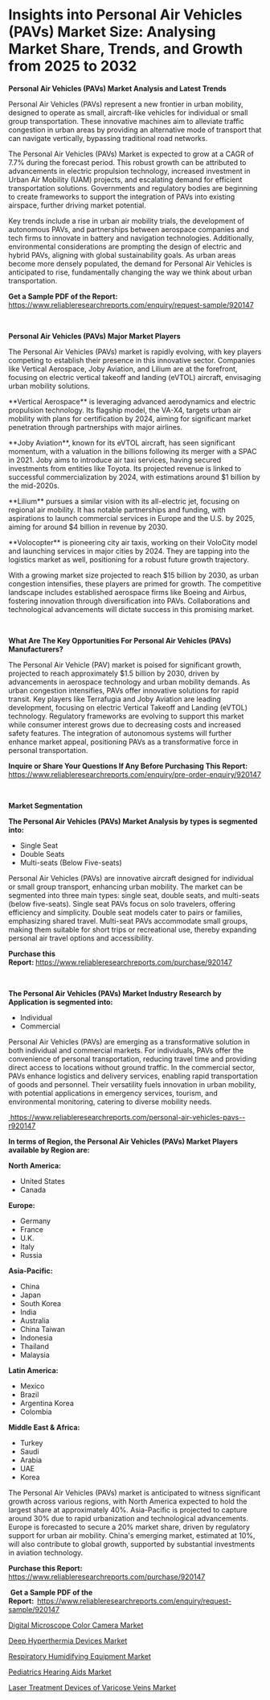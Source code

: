 <p><h1>Insights into Personal Air Vehicles (PAVs) Market Size: Analysing Market Share, Trends, and Growth from 2025 to 2032</h1></p><p><strong>Personal Air Vehicles (PAVs) Market Analysis and Latest Trends</strong></p>
<p><p>Personal Air Vehicles (PAVs) represent a new frontier in urban mobility, designed to operate as small, aircraft-like vehicles for individual or small group transportation. These innovative machines aim to alleviate traffic congestion in urban areas by providing an alternative mode of transport that can navigate vertically, bypassing traditional road networks.</p><p>The Personal Air Vehicles (PAVs) Market is expected to grow at a CAGR of 7.7% during the forecast period. This robust growth can be attributed to advancements in electric propulsion technology, increased investment in Urban Air Mobility (UAM) projects, and escalating demand for efficient transportation solutions. Governments and regulatory bodies are beginning to create frameworks to support the integration of PAVs into existing airspace, further driving market potential.</p><p>Key trends include a rise in urban air mobility trials, the development of autonomous PAVs, and partnerships between aerospace companies and tech firms to innovate in battery and navigation technologies. Additionally, environmental considerations are prompting the design of electric and hybrid PAVs, aligning with global sustainability goals. As urban areas become more densely populated, the demand for Personal Air Vehicles is anticipated to rise, fundamentally changing the way we think about urban transportation.</p></p>
<p><strong>Get a Sample PDF of the Report:&nbsp;</strong> <a href="https://www.reliableresearchreports.com/enquiry/request-sample/920147?utm_campaign=112&utm_medium=2&utm_source=Github&utm_content=ia&utm_term=05032025&utm_id=personal-air-vehicles-pavs">https://www.reliableresearchreports.com/enquiry/request-sample/920147</a></p>
<p>&nbsp;</p>
<p><strong>Personal Air Vehicles (PAVs) Major Market Players</strong></p>
<p><p>The Personal Air Vehicles (PAVs) market is rapidly evolving, with key players competing to establish their presence in this innovative sector. Companies like Vertical Aerospace, Joby Aviation, and Lilium are at the forefront, focusing on electric vertical takeoff and landing (eVTOL) aircraft, envisaging urban mobility solutions.</p><p>**Vertical Aerospace** is leveraging advanced aerodynamics and electric propulsion technology. Its flagship model, the VA-X4, targets urban air mobility with plans for certification by 2024, aiming for significant market penetration through partnerships with major airlines.</p><p>**Joby Aviation**, known for its eVTOL aircraft, has seen significant momentum, with a valuation in the billions following its merger with a SPAC in 2021. Joby aims to introduce air taxi services, having secured investments from entities like Toyota. Its projected revenue is linked to successful commercialization by 2024, with estimations around $1 billion by the mid-2020s.</p><p>**Lilium** pursues a similar vision with its all-electric jet, focusing on regional air mobility. It has notable partnerships and funding, with aspirations to launch commercial services in Europe and the U.S. by 2025, aiming for around $4 billion in revenue by 2030.</p><p>**Volocopter** is pioneering city air taxis, working on their VoloCity model and launching services in major cities by 2024. They are tapping into the logistics market as well, positioning for a robust future growth trajectory.</p><p>With a growing market size projected to reach $15 billion by 2030, as urban congestion intensifies, these players are primed for growth. The competitive landscape includes established aerospace firms like Boeing and Airbus, fostering innovation through diversification into PAVs. Collaborations and technological advancements will dictate success in this promising market.</p></p>
<p>&nbsp;</p>
<p><strong>What Are The Key Opportunities For Personal Air Vehicles (PAVs) Manufacturers?</strong></p>
<p><p>The Personal Air Vehicle (PAV) market is poised for significant growth, projected to reach approximately $1.5 billion by 2030, driven by advancements in aerospace technology and urban mobility demands. As urban congestion intensifies, PAVs offer innovative solutions for rapid transit. Key players like Terrafugia and Joby Aviation are leading development, focusing on electric Vertical Takeoff and Landing (eVTOL) technology. Regulatory frameworks are evolving to support this market while consumer interest grows due to decreasing costs and increased safety features. The integration of autonomous systems will further enhance market appeal, positioning PAVs as a transformative force in personal transportation.</p></p>
<p><strong>Inquire or Share Your Questions If Any Before Purchasing This Report:</strong> <a href="https://www.reliableresearchreports.com/enquiry/pre-order-enquiry/920147?utm_campaign=112&utm_medium=2&utm_source=Github&utm_content=ia&utm_term=05032025&utm_id=personal-air-vehicles-pavs">https://www.reliableresearchreports.com/enquiry/pre-order-enquiry/920147</a></p>
<p>&nbsp;</p>
<p><strong>Market Segmentation</strong></p>
<p><strong>The Personal Air Vehicles (PAVs) Market Analysis by types is segmented into:</strong></p>
<p><ul><li>Single Seat</li><li>Double Seats</li><li>Multi-seats (Below Five-seats)</li></ul></p>
<p><p>Personal Air Vehicles (PAVs) are innovative aircraft designed for individual or small group transport, enhancing urban mobility. The market can be segmented into three main types: single seat, double seats, and multi-seats (below five-seats). Single seat PAVs focus on solo travelers, offering efficiency and simplicity. Double seat models cater to pairs or families, emphasizing shared travel. Multi-seat PAVs accommodate small groups, making them suitable for short trips or recreational use, thereby expanding personal air travel options and accessibility.</p></p>
<p><strong>Purchase this Report:&nbsp;</strong><a href="https://www.reliableresearchreports.com/purchase/920147?utm_campaign=112&utm_medium=2&utm_source=Github&utm_content=ia&utm_term=05032025&utm_id=personal-air-vehicles-pavs">https://www.reliableresearchreports.com/purchase/920147</a></p>
<p>&nbsp;</p>
<p><strong>The Personal Air Vehicles (PAVs) Market Industry Research by Application is segmented into:</strong></p>
<p><ul><li>Individual</li><li>Commercial</li></ul></p>
<p><p>Personal Air Vehicles (PAVs) are emerging as a transformative solution in both individual and commercial markets. For individuals, PAVs offer the convenience of personal transportation, reducing travel time and providing direct access to locations without ground traffic. In the commercial sector, PAVs enhance logistics and delivery services, enabling rapid transportation of goods and personnel. Their versatility fuels innovation in urban mobility, with potential applications in emergency services, tourism, and environmental monitoring, catering to diverse mobility needs.</p></p>
<p><a href="https://www.reliableresearchreports.com/personal-air-vehicles-pavs--r920147?utm_campaign=112&utm_medium=2&utm_source=Github&utm_content=ia&utm_term=05032025&utm_id=personal-air-vehicles-pavs">&nbsp;https://www.reliableresearchreports.com/personal-air-vehicles-pavs--r920147</a></p>
<p><strong>In terms of Region, the Personal Air Vehicles (PAVs) Market Players available by Region are:</strong></p>
<p>
    <p> <strong> North America: </strong>
        <ul>
            <li>United States</li>
            <li>Canada</li>
        </ul>
        </p> 
    <p> <strong> Europe: </strong>
        <ul>
            <li>Germany</li>
            <li>France</li>
            <li>U.K.</li>
            <li>Italy</li>
            <li>Russia</li>
        </ul>
        </p> 
    <p> <strong> Asia-Pacific: </strong>
        <ul>
            <li>China</li>
            <li>Japan</li>
            <li>South Korea</li>
            <li>India</li>
            <li>Australia</li>
            <li>China Taiwan</li>
            <li>Indonesia</li>
            <li>Thailand</li>
            <li>Malaysia</li>
        </ul>
        </p> 
    <p> <strong> Latin America: </strong>
        <ul>
            <li>Mexico</li>
            <li>Brazil</li>
            <li>Argentina Korea</li>
            <li>Colombia</li>
        </ul>
        </p> 
    <p> <strong> Middle East & Africa: </strong>
        <ul>
            <li>Turkey</li>
            <li>Saudi</li>
            <li>Arabia</li>
            <li>UAE</li>
            <li>Korea</li>
        </ul>
    </p>
    </p>
<p><p>The Personal Air Vehicles (PAVs) market is anticipated to witness significant growth across various regions, with North America expected to hold the largest share at approximately 40%. Asia-Pacific is projected to capture around 30% due to rapid urbanization and technological advancements. Europe is forecasted to secure a 20% market share, driven by regulatory support for urban air mobility. China's emerging market, estimated at 10%, will also contribute to global growth, supported by substantial investments in aviation technology.</p></p>
<p><strong>Purchase this Report: </strong><a href="https://www.reliableresearchreports.com/purchase/920147?utm_campaign=112&utm_medium=2&utm_source=Github&utm_content=ia&utm_term=05032025&utm_id=personal-air-vehicles-pavs">https://www.reliableresearchreports.com/purchase/920147</a></p>
<p>&nbsp;<strong>Get a Sample PDF of the Report:&nbsp;&nbsp;</strong><a href="https://www.reliableresearchreports.com/enquiry/request-sample/920147?utm_campaign=112&utm_medium=2&utm_source=Github&utm_content=ia&utm_term=05032025&utm_id=personal-air-vehicles-pavs">https://www.reliableresearchreports.com/enquiry/request-sample/920147</a></p>
<p><strong></strong></p>
<p><p><a href="https://github.com/deyniphytic/Market-Research-Report-List-1/blob/main/digital-microscope-color-camera-market.md?utm_campaign=112&utm_medium=2&utm_source=Github&utm_content=ia&utm_term=05032025&utm_id=personal-air-vehicles-pavs">Digital Microscope Color Camera Market</a></p><p><a href="https://github.com/anggigpps/Market-Research-Report-List-1/blob/main/deep-hyperthermia-devices-market.md?utm_campaign=112&utm_medium=2&utm_source=Github&utm_content=ia&utm_term=05032025&utm_id=personal-air-vehicles-pavs">Deep Hyperthermia Devices Market</a></p><p><a href="https://github.com/mohmodsiason/Market-Research-Report-List-1/blob/main/respiratory-humidifying-equipment-market.md?utm_campaign=112&utm_medium=2&utm_source=Github&utm_content=ia&utm_term=05032025&utm_id=personal-air-vehicles-pavs">Respiratory Humidifying Equipment Market</a></p><p><a href="https://github.com/saoneubeh8/Market-Research-Report-List-1/blob/main/pediatrics-hearing-aids-market.md?utm_campaign=112&utm_medium=2&utm_source=Github&utm_content=ia&utm_term=05032025&utm_id=personal-air-vehicles-pavs">Pediatrics Hearing Aids Market</a></p><p><a href="https://github.com/sharphadan/Market-Research-Report-List-1/blob/main/laser-treatment-devices-of-varicose-veins-market.md?utm_campaign=112&utm_medium=2&utm_source=Github&utm_content=ia&utm_term=05032025&utm_id=personal-air-vehicles-pavs">Laser Treatment Devices of Varicose Veins Market</a></p></p>